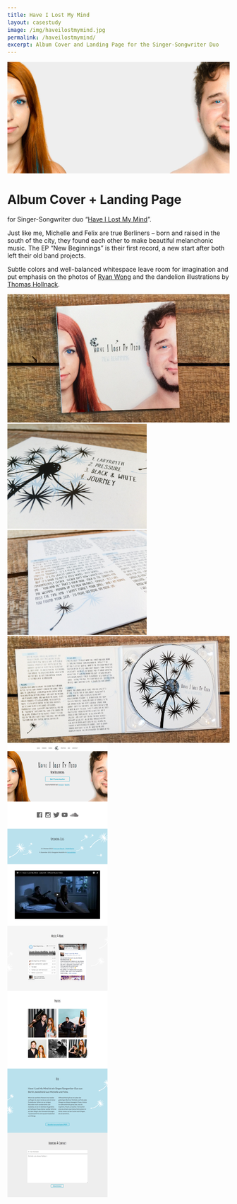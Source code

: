 ```yaml
---
title: Have I Lost My Mind
layout: casestudy
image: /img/haveilostmymind.jpg
permalink: /haveilostmymind/
excerpt: Album Cover and Landing Page for the Singer-Songwriter Duo
---
```

<div><img src="/img/haveilostmymind/header.png"></div>

# Album Cover + Landing Page

for Singer-Songwriter duo “[Have I Lost My Mind](http://haveilostmymind.de)”.

Just like me, Michelle and Felix are true Berliners – born and raised in the south of the city, they found each other to make beautiful melanchonic music. The EP “New Beginnings” is their first record, a new start after both left their old band projects.

Subtle colors and well-balanced whitespace leave room for imagination and put emphasis on the photos of [Ryan Wong](http://www.flickr.com/photos/tyltu/) and the dandelion illustrations by [Thomas Hollnack](http://www.thomas-hollnack.de/).

![](/img/haveilostmymind/cover.jpg)
![small-square](/img/haveilostmymind/back.jpg)
![small-square](/img/haveilostmymind/lyrics.jpg)
![](/img/haveilostmymind/inlay.jpg)
![website](/img/haveilostmymind/website.png)

<style>
#content {
  background: #111;
  color: #fff;
}
#content p {
  margin-left: 15px;
  margin-right: 15px;
}
#content h1 + p {
  margin-top: 0;
  text-align: center;
  margin-bottom: 42px;
}
#content img {
  width: 100%;
}
@media (min-width: 640px) {
  #content {
    text-align: center;
  }
  #content p {
    max-width: 640px;
    text-align: left;
    margin-left: auto;
    margin-right: auto;
  }
  #content h1 {
    margin-top: 62px;
  }
  img[alt=small-square] {
    width: 316px!important;
  }
}
</style>